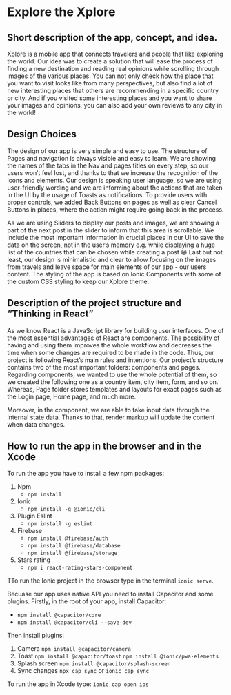 # Explore the Xplore

## Short description of the app, concept, and idea.

Xplore is a mobile app that connects travelers and people that like exploring the world. Our idea was to create a solution that will ease the process of finding a new destination and reading real opinions while scrolling through images of the various places. You can not only check how the place that you want to visit looks like from many perspectives, but also find a lot of new interesting places that others are recommending in a specific country or city. And if you visited some interesting places and you want to share your images and opinions, you can also add your own reviews to any city in the world!

## Design Choices

The design of our app is very simple and easy to use. The structure of Pages and navigation is always visible and easy to learn. We are showing the names of the tabs in the Nav and pages titles on every step, so our users won’t feel lost, and thanks to that we increase the recognition of the icons and elements. Our design is speaking user language, so we are using user-friendly wording and we are informing about the actions that are taken in the UI by the usage of Toasts as notifications. To provide users with proper controls, we added Back Buttons on pages as well as clear Cancel Buttons in places, where the action might require going back in the process. 

As we are using Sliders to display our posts and images, we are showing a part of the next post in the slider to inform that this area is scrollable. We include the most important information in crucial places in our UI to save the data on the screen, not in the user’s memory e.g. while displaying a huge list of the countries that can be chosen while creating a post 😁 Last but not least, our design is minimalistic and clear to allow focusing on the images from travels and leave space for main elements of our app - our users content. The styling of the app is based on Ionic Components with some of the custom CSS styling to keep our Xplore theme.

## Description of the project structure and “Thinking in React”

As we know React is a JavaScript library for building user interfaces. One of the most essential advantages of React are components. The possibility of having and using them improves the whole workflow and decreases the time when some changes are required to be made in the code. Thus, our project is following React’s main rules and intentions. Our project’s structure contains two of the most important folders: components and pages.  Regarding components, we wanted to use the whole potential of them, so we created the following one as a country item, city item, form, and so on. Whereas, Page folder stores templates and layouts for exact pages such as the Login page, Home page, and much more. 

Moreover, in the component, we are able to take input data through the internal state data. Thanks to that, render markup will update the content when data changes.

## How to run the app in the browser and in the Xcode

To run the app you have to install a few npm packages: 
1. Npm
    - `npm install`
2. Ionic
    - `npm install -g @ionic/cli`
3. Plugin Eslint
    - `npm install -g eslint`
4. Firebase
    - `npm install @firebase/auth`
    - `npm install @firebase/database`
    - `npm install @firebase/storage`
5. Stars rating
    - `npm i react-rating-stars-component`

TTo run the Ionic project in the browser type in the terminal `ionic serve`.

Becuase our app uses native API you need to install Capacitor and some plugins. Firstly, in the root of your app, install Capacitor:
- `npm install @capacitor/core`
- `npm install @capacitor/cli --save-dev`

Then install plugins: 
1. Camera
    `npm install @capacitor/camera`
2. Toast
    `npm install @capacitor/toast`
    `npm install @ionic/pwa-elements`
3. Splash screen
    `npm install @capacitor/splash-screen`
4. Sync changes
    `npx cap sync` or `ionic cap sync`

To run the app in Xcode type:
`ionic cap open ios`
